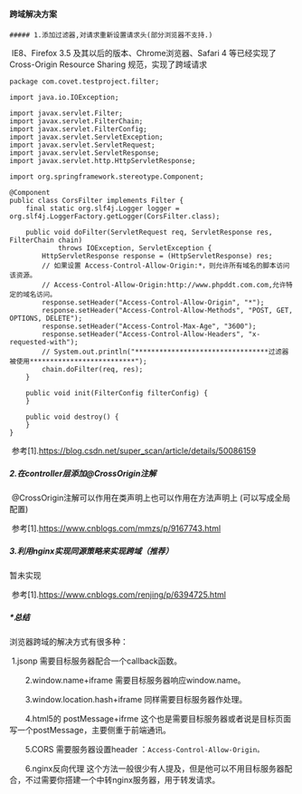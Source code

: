 #### 跨域解决方案

	##### 1.添加过滤器,对请求重新设置请求头(部分浏览器不支持.)

​	IE8、Firefox 3.5 及其以后的版本、Chrome浏览器、Safari 4 等已经实现了 Cross-Origin Resource Sharing 规范，实现了跨域请求 

```
package com.covet.testproject.filter;

import java.io.IOException;

import javax.servlet.Filter;
import javax.servlet.FilterChain;
import javax.servlet.FilterConfig;
import javax.servlet.ServletException;
import javax.servlet.ServletRequest;
import javax.servlet.ServletResponse;
import javax.servlet.http.HttpServletResponse;

import org.springframework.stereotype.Component;

@Component
public class CorsFilter implements Filter {
	final static org.slf4j.Logger logger = org.slf4j.LoggerFactory.getLogger(CorsFilter.class);

	public void doFilter(ServletRequest req, ServletResponse res, FilterChain chain)
			throws IOException, ServletException {
		HttpServletResponse response = (HttpServletResponse) res;
		// 如果设置 Access-Control-Allow-Origin:*，则允许所有域名的脚本访问该资源。
		// Access-Control-Allow-Origin:http://www.phpddt.com.com,允许特定的域名访问。
		response.setHeader("Access-Control-Allow-Origin", "*");
		response.setHeader("Access-Control-Allow-Methods", "POST, GET, OPTIONS, DELETE");
		response.setHeader("Access-Control-Max-Age", "3600");
		response.setHeader("Access-Control-Allow-Headers", "x-requested-with");
		// System.out.println("*********************************过滤器被使用**************************");
		chain.doFilter(req, res);
	}

	public void init(FilterConfig filterConfig) {
	}

	public void destroy() {
	}
}
```

​	参考[1].https://blog.csdn.net/super_scan/article/details/50086159

##### 2.在controller层添加@CrossOrigin注解

​	@CrossOrigin注解可以作用在类声明上也可以作用在方法声明上 (可以写成全局配置)

​	参考[1].https://www.cnblogs.com/mmzs/p/9167743.html

##### 3.利用nginx实现同源策略来实现跨域（推荐）

 暂未实现

​	参考[1].https://www.cnblogs.com/renjing/p/6394725.html

##### *总结

浏览器跨域的解决方式有很多种：

​	1.jsonp 需要目标服务器配合一个callback函数。

　　2.window.name+iframe 需要目标服务器响应window.name。

　　3.window.location.hash+iframe 同样需要目标服务器作处理。

　　4.html5的 postMessage+ifrme 这个也是需要目标服务器或者说是目标页面写一个postMessage，主要侧重于前端通讯。

　　5.CORS 需要服务器设置header ：`Access-Control-Allow-Origin。`

　　6.nginx反向代理 这个方法一般很少有人提及，但是他可以不用目标服务器配合，不过需要你搭建一个中转nginx服务器，用于转发请求。